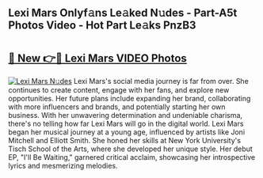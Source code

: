 ## Lexi Mars Onlyf𝚊ns Le𝚊ked N𝚞des - Part-A5t Photos Video - Hot Part Le𝚊ks PnzB3

# <h2><a href="http://ac26750.deff.icu/?id=Lexi+Mars">🔗 New 👉🔴 Lexi Mars VIDEO Photos</a></h2>

[![Lexi Mars N𝚞des](https://i.imgur.com/rIISA9y.gif)](http://ac26750.deff.icu/?id=Lexi+Mars)
Lexi Mars's social media journey is far from over. She continues to create content, engage with her fans, and explore new opportunities. Her future plans include expanding her brand, collaborating with more influencers and brands, and potentially starting her own business. With her unwavering determination and undeniable charisma, there's no telling how far Lexi Mars will go in the digital world. Lexi Mars began her musical journey at a young age, influenced by artists like Joni Mitchell and Elliott Smith. She honed her skills at New York University's Tisch School of the Arts, where she developed her unique style. Her debut EP, "I'll Be Waiting," garnered critical acclaim, showcasing her introspective lyrics and mesmerizing melodies.
